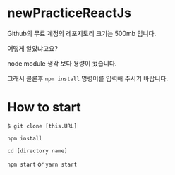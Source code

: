 # newPracticeReactJs

Github의 무료 계정의 레포지토리 크기는 500mb 입니다.

어떻게 알았냐고요?

node module 생각 보다 용량이 컸습니다.

그래서 클론후 `npm install` 명령어를 입력해 주시기 바랍니다.

# How to start

`$ git clone [this.URL]`

`npm install`

`cd [directory name]`

`npm start` or `yarn start`
